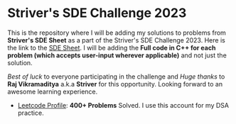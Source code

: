 # Striver's SDE Challenge 2023

This is the repository where I will be adding my solutions to problems from **Striver's SDE Sheet** as a part of the Striver's SDE Challenge 2023. Here is the link to the [SDE Sheet](https://takeuforward.org/interviews/strivers-sde-sheet-top-coding-interview-problems/). I will be adding the **Full code in C++ for each problem (which accepts user-input wherever applicable)** and not just the solution.

*Best of luck* to everyone participating in the challenge and *Huge thanks* to **Raj Vikramaditya** a.k.a **Striver** for this opportunity. Looking forward to an awesome learning experience.

 - [Leetcode Profile](https://leetcode.com/Anuvab/): **400+ Problems** Solved. I use this account for my DSA practice.
